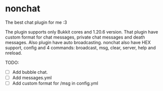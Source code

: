 # nonchat
 The best chat plugin for me :3

The plugin supports only Bukkit cores and 1.20.6 version.
That plugin have custom format for chat messages, private chat messages and death messages. Also plugin have auto broadcasting.
nonchat also have HEX support, config and 4 commands: broadcast, msg, clear, server, help and nreload.

TODO:
- [ ] Add bubble chat.
- [ ] Add messages.yml
- [ ] Add custom format for /msg in config.yml